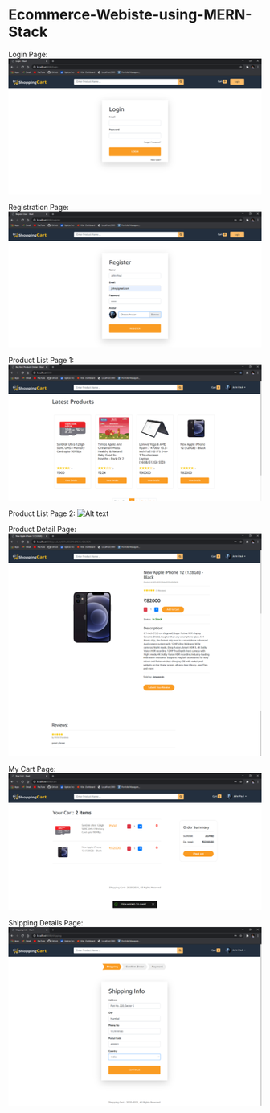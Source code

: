 # Ecommerce-Webiste-using-MERN-Stack

Login Page:
![Alt text](/images/Login_Page.png "Login_Page")

Registration Page:
![Alt text](/images/Register.png "Register")

Product List Page 1:
![Alt text](/images/Product_List.png "Product_List")

Product List Page 2:
![Alt text](/images/Product_List_1.png "Product_List_1")

Product Detail Page:
![Alt text](/images/Product_Detail.png "Product_Detail")

My Cart Page:
![Alt text](/images/Cart.png "Cart")

Shipping Details Page:
![Alt text](/images/Shipping_Details.png "Shipping_Details")



